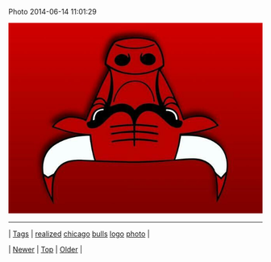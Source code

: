 <!--
title: Photo 2014-06-14 11
date: 2020-06-28T15:27:00.326Z
tags: realized, chicago, bulls, logo, photo
-->


Photo 2014-06-14 11:01:29

![](88751992179-0.jpg)

<!--BOTTOM-POST-NAVIGATION-->
---

| [Tags](tags.md) | [realized](tag-realized.md) [chicago](tag-chicago.md) [bulls](tag-bulls.md) [logo](tag-logo.md) [photo](tag-photo.md) |

| [Newer](88748298919.md) | [Top](index.md) | [Older](88764809201.md) |